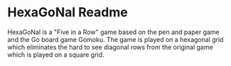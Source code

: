 ﻿# HexaGoNal Readme

HexaGoNal is a "Five in a Row" game based on the pen and paper game and the Go board game Gomoku. 
The game is played on a hexagonal grid which eliminates the hard to see
diagonal rows from the original game which is played on a square grid.